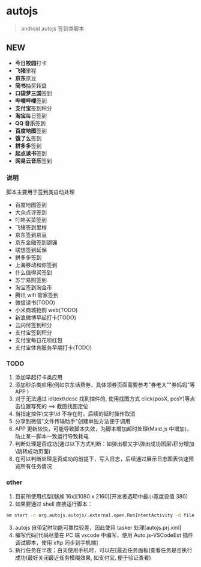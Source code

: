 # autojs

> android autojs 签到类脚本

## NEW

- **今日校园**打卡
- **飞猪**里程
- **京东**京豆
- **简书**抽奖转盘
- **口袋梦三国**签到
- **哔哩哔哩**签到
- **支付宝**签到积分
- **淘宝**每日签到
- **QQ 音乐**签到
- **百度地图**签到
- **饿了么**签到
- **拼多多**签到
- **起点读书**签到
- **网易云音乐**签到

### 说明

脚本主要用于签到类自动处理

- 百度地图签到
- 大众点评签到
- 叮咚买菜签到
- 飞猪签到里程
- 京东签到京豆
- 京东金融签到钢镚
- 联想签到延保
- 拼多多签到
- 上海移动和你签到
- 什么值得买签到
- 苏宁易购签到
- 淘宝签到淘金币
- 腾讯 wifi 管家签到
- 微信读书(TODO)
- 小米商城抢购 web(TODO)
- 新浪微博早起打卡(TODO)
- 云闪付签到积分
- 支付宝签到积分
- 支付宝每日花呗红包
- 支付宝体育服务早期打卡(TODO)

### TODO

1. 添加早起打卡类应用
2. 添加秒杀类应用(例如京东话费券，具体领券页面需要参考"券老大""券妈妈"等 APP )
3. 对于无法通过 id\text\desc 找到控件的, 使用找图方式 click(posX, posY)等点击位置写死的 ==> 截图找图定位
4. 当指定控件\文字\id 不存在时，后续的延时操作取消
5. 分享到微信"文件传输助手"创建单独方法便于调用
6. APP 更新较快，可能导致脚本失效，为脚本增加超时处理(Maid.js 中增加)，防止某一脚本一致运行导致耗电
7. 判断处理是否成功(通过以下方式判断：如弹出框文字\弹出成功图层\积分增加\跳转成功页面)
8. 在可以判断处理是否成功的前提下，写入日志，后续通过展示日志图表快速预览所有任务情况

### other

1. 目前所使用机型[魅族 16x][1080 x 2160][开发者选项中最小宽度设值 380]
2. 如果要通过 shell 直接运行脚本：

```bash
am start -n org.autojs.autojs/.external.open.RunIntentActivity -d file:///storage/emulated/0/脚本/大众点评-签到.js -t text/javascript
```

3. autojs 自带定时功能可靠性较差，因此使用 tasker 处理[autojs.prj.xml]
4. 编写代码[代码尽量在 PC 端 vscode 中编写，使用 Auto.js-VSCodeExt 插件调试脚本，使用 xftp 同步到手机端]
5. 执行任务在半夜；白天使用手机时，可以在[最近任务面板]查看任务是否执行成功(最好关闭最近任务模糊效果, 如支付宝, 便于验证查看)

